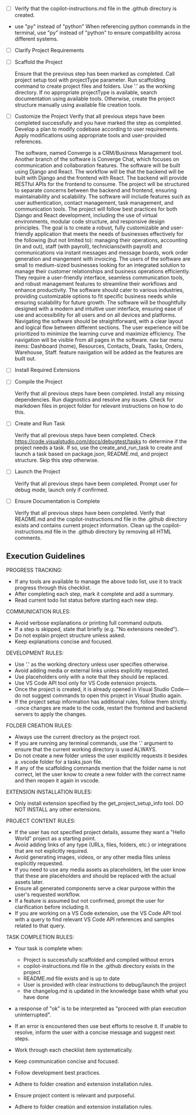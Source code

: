 <!-- Use this file to provide workspace-specific custom instructions to Copilot. For more details, visit https://code.visualstudio.com/docs/copilot/copilot-customization#_use-a-githubcopilotinstructionsmd-file -->
- [ ] Verify that the copilot-instructions.md file in the .github directory is created.
- use "py" instead of "python" When referencing python commands in the terminal, use "py" instead of "python" to ensure compatibility across different systems.
- [ ] Clarify Project Requirements
	<!-- Ask for project type, language, and frameworks if not specified. Skip if already provided. -->

- [ ] Scaffold the Project
	
	Ensure that the previous step has been marked as completed.
	Call project setup tool with projectType parameter.
	Run scaffolding command to create project files and folders.
	Use '.' as the working directory.
	If no appropriate projectType is available, search documentation using available tools.
	Otherwise, create the project structure manually using available file creation tools.
	

- [ ] Customize the Project
	Verify that all previous steps have been completed successfully and you have marked the step as completed.
	Develop a plan to modify codebase according to user requirements.
	Apply modifications using appropriate tools and user-provided references.
	
	
	The software, named Converge is a CRM/Business Management tool. 
	Another branch of the software is Converge Chat, which focuses on communication and collaboration features. 
	The software will be built using Django and React. 
	The workflow will be that the backend will be built with Django and the frontend with React. 
	The backend will provide RESTful APIs for the frontend to consume. 
	The project will be structured to separate concerns between the backend and frontend, ensuring maintainability and scalability. The software will include features such as user authentication, contact management, task management, and communication tools. The project will follow best practices for both Django and React development, including the use of virtual environments, modular code structure, and responsive design principles. 
	The goal is to create a robust, fully customizable and user-friendly application that meets the needs of businesses effectively for the following (but not limited to): managing their operations, accounting (in and out), staff (with payroll),  technicians(with payroll) and communications via instant messages and message boards, work order generation and mangement with invoicing. 
	The users of the software are small to medium-sized businesses looking for an integrated solution to manage their customer relationships and business operations efficiently. 
	They require a user-friendly interface, seamless communication tools, and robust management features to streamline their workflows and enhance productivity. 
	The software should cater to various industries, providing customizable options to fit specific business needs while ensuring scalability for future growth.
	The software will be thoughtfully designed with a modern and intuitive user interface, ensuring ease of use and accessibility for all users and on all devices and platforms.
	Navigating the software should be straightforward, with a clear layout and logical flow between different sections. The user experience will be prioritized to minimize the learning curve and maximize efficiency.
	The navigation will be visible from all pages in the software.
	nav bar menu items: Dashboard (home), Resources, Contacts, Deals, Tasks, Orders, Warehouse, Staff. feature navigation will be added as the features are built out.

	

- [ ] Install Required Extensions
	<!-- ONLY install extensions provided mentioned in the get_project_setup_info. Skip this step otherwise and mark as completed. -->

- [ ] Compile the Project
	
	Verify that all previous steps have been completed.
	Install any missing dependencies.
	Run diagnostics and resolve any issues.
	Check for markdown files in project folder for relevant instructions on how to do this.
	

- [ ] Create and Run Task
	
	Verify that all previous steps have been completed.
	Check https://code.visualstudio.com/docs/debugtest/tasks to determine if the project needs a task. If so, use the create_and_run_task to create and launch a task based on package.json, README.md, and project structure.
	Skip this step otherwise.
	 

- [ ] Launch the Project
	<!---->
	Verify that all previous steps have been completed.
	Prompt user for debug mode, launch only if confirmed.
	 

- [ ] Ensure Documentation is Complete
	<!---->
	Verify that all previous steps have been completed.
	Verify that README.md and the copilot-instructions.md file in the .github directory exists and contains current project information.
	Clean up the copilot-instructions.md file in the .github directory by removing all HTML comments.
	 


## Execution Guidelines
PROGRESS TRACKING:
- If any tools are available to manage the above todo list, use it to track progress through this checklist.
- After completing each step, mark it complete and add a summary.
- Read current todo list status before starting each new step.

COMMUNICATION RULES:
- Avoid verbose explanations or printing full command outputs.
- If a step is skipped, state that briefly (e.g. "No extensions needed").
- Do not explain project structure unless asked.
- Keep explanations concise and focused.

DEVELOPMENT RULES:
- Use '.' as the working directory unless user specifies otherwise.
- Avoid adding media or external links unless explicitly requested.
- Use placeholders only with a note that they should be replaced.
- Use VS Code API tool only for VS Code extension projects.
- Once the project is created, it is already opened in Visual Studio Code—do not suggest commands to open this project in Visual Studio again.
- If the project setup information has additional rules, follow them strictly.
-once changes are made to the code, restart the frontend and backend servers to apply the changes.

FOLDER CREATION RULES:
- Always use the current directory as the project root.
- If you are running any terminal commands, use the '.' argument to ensure that the current working directory is used ALWAYS.
- Do not create a new folder unless the user explicitly requests it besides a .vscode folder for a tasks.json file.
- If any of the scaffolding commands mention that the folder name is not correct, let the user know to create a new folder with the correct name and then reopen it again in vscode.

EXTENSION INSTALLATION RULES:
- Only install extension specified by the get_project_setup_info tool. DO NOT INSTALL any other extensions.

PROJECT CONTENT RULES:
- If the user has not specified project details, assume they want a "Hello World" project as a starting point.
- Avoid adding links of any type (URLs, files, folders, etc.) or integrations that are not explicitly required.
- Avoid generating images, videos, or any other media files unless explicitly requested.
- If you need to use any media assets as placeholders, let the user know that these are placeholders and should be replaced with the actual assets later.
- Ensure all generated components serve a clear purpose within the user's requested workflow.
- If a feature is assumed but not confirmed, prompt the user for clarification before including it.
- If you are working on a VS Code extension, use the VS Code API tool with a query to find relevant VS Code API references and samples related to that query.

TASK COMPLETION RULES:
- Your task is complete when:
  - Project is successfully scaffolded and compiled without errors
  - copilot-instructions.md file in the .github directory exists in the project
  - README.md file exists and is up to date
  - User is provided with clear instructions to debug/launch the project
  - the changelog.md is updated in the knowledge base whith what you have done


- a response of "ok" is to be interpreted as "proceed with plan execution uninterrupted".
- If an error is encountered then use best efforts to resolve it. If unable to resolve, inform the user with a concise message and suggest next steps.
- Work through each checklist item systematically.
- Keep communication concise and focused.
- Follow development best practices.
- Adhere to folder creation and extension installation rules.
- Ensure project content is relevant and purposeful.
- Adhere to folder creation and extension installation rules.